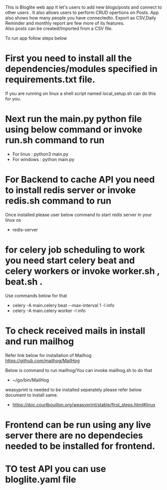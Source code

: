 This is Bloglite web app
It let's users to add new blogs/posts and connect to other users .
It also allows users to perform CRUD opertions on Posts.
App also shows how many people you have connectedto.
Export as CSV,Daily Reminder and monthly report are few more of its features.  
Also posts can be created/Imported from a CSV file.



To run app follow steps below

# First you need to install all the dependencies/modules specified in requirements.txt file.

If you are running on linux a shell script named local_setup.sh can do this for you.

# Next run the main.py python file using below command or invoke run.sh command to run
- For linux : python3 main.py 
- For windows : python main.py

# For Backend to cache API you need to install redis server or invoke redis.sh command to run
  Once installed please user below command to start redis server in your linux os
- redis-server 

# for celery job scheduling to work you need start celery beat and celery workers or invoke worker.sh , beat.sh .
Use commands below for that

- celery -A main.celery beat --max-interval 1 -l info
- celery -A main.celery worker -l info

# To check received mails in install and run mailhog 
Refer link below for installation of Mailhog
https://github.com/mailhog/MailHog

Below is command to run mailhog/You can invoke mailhog.sh to do that 
- ~/go/bin/MailHog

weasyprint is needed to be installed seperately please refer below document to install same.
- https://doc.courtbouillon.org/weasyprint/stable/first_steps.html#linux

# Frontend can be run using any live server there are no dependecies needed to be installed for frontend.
# TO test API you can use bloglite.yaml file